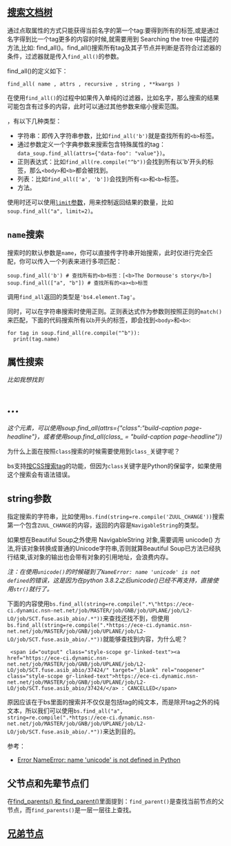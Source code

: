## [搜索文档树](https://beautifulsoup.readthedocs.io/zh_CN/v4.4.0/#id27)

通过点取属性的方式只能获得当前名字的第一个tag:要得到所有的<a>标签,或是通过名字得到比一个tag更多的内容的时候,就需要用到 Searching the tree 中描述的方法,比如: find_all()。find_all()搜索所有tag及其子节点并判断是否符合过滤器的条件，过滤器就是传入`find_all()`的参数。

find_all()的定义如下：

```
find_all( name , attrs , recursive , string , **kwargs )
```

在使用`find_all()`的过程中如果传入单纯的过滤器，比如名字，那么搜索的结果可能包含有过多的内容，此时可以通过其他参数来缩小搜索范围。

，有以下几种类型：

- 字符串：即传入字符串参数，比如`find_all('b')`就是查找所有的`<b>`标签。
- 通过参数定义一个字典参数来搜索包含特殊属性的tag：`data_soup.find_all(attrs={"data-foo": "value"})`。
- 正则表达式：比如`find_all(re.compile("^b"))`会找到所有以'b'开头的标签，那么`<body>`和`<b>`都会被找到。
- 列表：比如`find_all(['a', 'b'])`会找到所有`<a>`和`<b>`标签。
- 方法。

使用时还可以使用[`limit`参数](https://beautifulsoup.readthedocs.io/zh_CN/v4.4.0/#limit)，用来控制返回结果的数量，比如`soup.find_all("a", limit=2)`。


## `name`搜索

搜索时的默认参数是`name`，你可以直接传字符串开始搜索，此时仅进行完全匹配，你可以传入一个列表来进行多项匹配：

```
soup.find_all('b') # 查找所有的<b>标签：[<b>The Dormouse's story</b>]
soup.find_all(["a", "b"]) # 查找所有的<a><b>标签
```

调用`find_all`返回的类型是`'bs4.element.Tag'`。

同时，可以在字符串搜索时使用正则。正则表达式作为参数则按照正则的`match()`来匹配，下面的代码搜索所有以`b`开头的标签，即会找到`<body>`和`<b>`:

```
for tag in soup.find_all(re.compile("^b")):
  print(tag.name)
```


## 属性搜索

*比如我想找到<h1 class="build-caption page-headline">...</h1>这个元素，可以使用soup.find_all(attrs={"class":"build-caption page-headline"}，或者使用soup.find_all(class_ = "build-caption page-headline"))*

为什么上面在按照`class`搜索的时候需要使用到`class_`关键字呢？

bs支持[按CSS搜索tag](https://beautifulsoup.readthedocs.io/zh_CN/v4.4.0/#css)的功能，但因为`class`关键字是Python的保留字，如果使用这个搜索会有语法错误。



## string参数

指定搜索的字符串，比如使用`bs.find(string=re.compile('ZUUL_CHANGE'))`搜索第一个包含`ZUUL_CHANGE`的内容，返回的内容是`NavigableString`的类型。

如果想在Beautiful Soup之外使用 NavigableString 对象,需要调用 unicode() 方法,将该对象转换成普通的Unicode字符串,否则就算Beautiful Soup已方法已经执行结束,该对象的输出也会带有对象的引用地址，会浪费内存。

*注：在使用`unicode()`的时候碰到了`NameError: name 'unicode' is not defined`的错误，这是因为在python 3.8.2之后unicode()已经不再支持，直接使用`str()`就行了。*

下面的内容使用`bs.find_all(string=re.compile(".*\"https://ece-ci.dynamic.nsn-net.net/job/MASTER/job/GNB/job/UPLANE/job/L2-LO/job/SCT.fuse.asib_abio/.*"))`来查找还找不到，但使用`bs.find_all(string=re.compile(".*https://ece-ci.dynamic.nsn-net.net/job/MASTER/job/GNB/job/UPLANE/job/L2-LO/job/SCT.fuse.asib_abio/.*"))`就能够查找到内容，为什么呢？

```
 <span id="output" class="style-scope gr-linked-text"><a href="https://ece-ci.dynamic.nsn-net.net/job/MASTER/job/GNB/job/UPLANE/job/L2-LO/job/SCT.fuse.asib_abio/37424/" target="_blank" rel="noopener" class="style-scope gr-linked-text">https://ece-ci.dynamic.nsn-net.net/job/MASTER/job/GNB/job/UPLANE/job/L2-LO/job/SCT.fuse.asib_abio/37424/</a> : CANCELLED</span>
```

原因应该在于bs里面的搜索并不仅仅是包括tag的纯文本，而是除开tag之外的纯文本，所以我们可以使用`bs.find_all("a", string=re.compile(".*https://ece-ci.dynamic.nsn-net.net/job/MASTER/job/GNB/job/UPLANE/job/L2-LO/job/SCT.fuse.asib_abio/.*"))`来达到目的。

参考：

- [Error NameError: name 'unicode' is not defined in Python](https://quizdeveloper.com/faq/error-nameerror-name-unicode-is-not-defined-in-python-aid2312)


## 父节点和先辈节点们

在[find_parents() 和 find_parent()](https://beautifulsoup.readthedocs.io/zh_CN/v4.4.0/#find-parents-find-parent)里面提到：`find_parent()`是查找当前节点的父节点，而`find_parents()`是一层一层往上查找。


## [兄弟节点](https://beautifulsoup.readthedocs.io/zh_CN/v4.4.0/#find-parents-find-parent)

